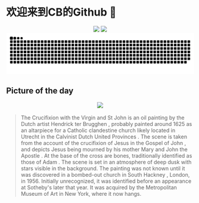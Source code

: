 
# 欢迎来到CB的Github 👋

<div align="center">
  <img height="137px" src="https://github-readme-stats.vercel.app/api?username=SuperCB&show_icons=true&theme=radical" />
  <img height="137px" src="https://github-readme-stats.vercel.app/api/top-langs/?username=SuperCB&hide_title=true&hide_border=true&layout=compact&langs_count=6&text_color=000&icon_color=fff" />
</div>


<div align="center">
    <img src="./contribution-snake/github-contribution-grid-snake.svg" />
</div>



## Picture of the day
<div align="center">
  <img width=400px src="https://upload.wikimedia.org/wikipedia/commons/thumb/0/04/Hendrick_ter_Brugghen_The_Crucifixion_with_the_Virgin_and_Saint_John.jpg/450px-Hendrick_ter_Brugghen_The_Crucifixion_with_the_Virgin_and_Saint_John.jpg" />
</div>

>The  Crucifixion with the Virgin and St John  is an oil painting by the Dutch artist  Hendrick ter Brugghen , probably painted around 1625 as an  altarpiece  for a Catholic  clandestine church  likely located in  Utrecht  in the  Calvinist  Dutch  United Provinces . The scene is taken from the account of the  crucifixion of Jesus  in the  Gospel of John , and depicts Jesus being mourned by his mother  Mary  and  John the Apostle . At the base of the cross are bones, traditionally identified as those of  Adam . The scene is set in an atmosphere of deep dusk with stars visible in the background. The painting was not known until it was discovered in a bombed-out church in  South Hackney , London, in 1956. Initially unrecognized, it was identified before an appearance at  Sotheby's  later that year. It was acquired by the  Metropolitan Museum of Art  in New York, where it now hangs.



